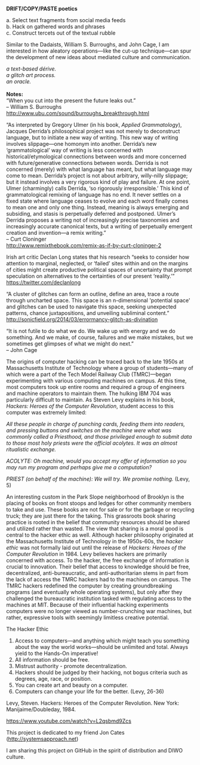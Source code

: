 <b>DRIFT/COPY/PASTE poetics</b>

a.  Select text fragments from social media feeds<br>
b.  Hack on gathered words and phrases<br>
c.  Construct tercets out of the textual rubble<br>

Similar to the Dadaists, William S. Burroughs, and John Cage, I am interested in how aleatory operations—like the cut-up technique—can spur the development of new ideas about mediated culture and communication.

<i>a text-based dérive.<br>
a glitch art process.<br>
an oracle.<br></i>
<br>
<b>Notes:</b><br>
“When you cut into the present the future leaks out.”<br>
– William S. Burroughs<br>
http://www.ubu.com/sound/burroughs_breakthrough.html<br>

“As interpreted by Gregory Ulmer (in his book, <em>Applied Grammatology</em>), Jacques Derrida’s philosophical project was not merely to deconstruct language, but to initiate a new way of writing. This new way of writing involves slippage—one homonym into another. Derrida’s new ‘grammatological’ way of writing is less concerned with historical/etymological connections between words and more concerned with future/generative connections between words. Derrida is not concerned (merely) with what language has meant, but what language may come to mean. Derrida’s project is not about arbitrary, willy-nilly slippage; but it instead involves a very rigorous kind of play and failure. At one point, Ulmer (charmingly) calls Derrida, ‘so rigorously irresponsible.’ This kind of grammatological remixing of language has no end. It never settles on a fixed state where language ceases to evolve and each word finally comes to mean one and only one thing. Instead, meaning is always emerging and subsiding, and stasis is perpetually deferred and postponed. Ulmer’s Derrida proposes a writing not of increasingly precise taxonomies and increasingly accurate canonical texts, but a writing of perpetually emergent creation and invention—a remix writing.”<br>
– Curt Cloninger<br>
http://www.remixthebook.com/remix-as-if-by-curt-cloninger-2<br>

Irish art critic Declan Long states that his research “seeks to consider how attention to marginal, neglected, or ‘failed’ sites within and on the margins of cities might create productive political spaces of  uncertainty that prompt speculation on alternatives to the certainties of our present ‘reality.’”<br>
https://twitter.com/declanlong<br>

“A cluster of glitches can form an outline, define an area, trace a route through uncharted space. This space is an n-dimensional 'potential space' and glitches can be used to navigate this space, seeking unexpected patterns, chance juxtapositions, and unveiling subliminal content.”<br>
http://sonicfield.org/2014/03/errormancy-glitch-as-divination<br>

“It is not futile to do what we do. We wake up with energy and we do something. And we make, of course, failures and we make mistakes, but we sometimes get glimpses of what we might do next.”<br>
– John Cage<br>

The origins of computer hacking can be traced back to the late 1950s at Massachusetts Institute of Technology where a group of students—many of which were a part of the Tech Model Railway Club (TMRC)—began experimenting with various computing machines on campus. At this time, most computers took up entire rooms and required a group of engineers and machine operators to maintain them. The hulking IBM 704 was particularly difficult to maintain. As Steven Levy explains in his book, <em>Hackers: Heroes of the Computer Revolution</em>, student access to this computer was extremely limited:<br>

<em>All these people in charge of punching cards, feeding them into readers, and pressing buttons and switches on the machine were what was commonly called a Priesthood, and those privileged enough to submit data to those most holy priests were the official acolytes. It was an almost ritualistic exchange.

ACOLYTE: Oh machine, would you accept my offer of information so you may run my program and perhaps give me a computation?

PRIEST (on behalf of the machine): We will try. We promise nothing.</em> (Levy, 5)

An interesting custom in the Park Slope neighborhood of Brooklyn is the placing of books on front stoops and ledges for other community members to take and use. These books are not for sale or for the garbage or recycling truck; they are just there for the taking. This grassroots book sharing practice is rooted in the belief that community resources should be shared and utilized rather than wasted. The view that sharing is a moral good is central to the hacker ethic as well. Although hacker philosophy originated at the Massachusetts Institute of Technology in the 1950s-60s, the <em>hacker ethic</em> was not formally laid out until the release of <em>Hackers: Heroes of the Computer Revolution</em> in 1984. Levy believes hackers are primarily concerned with access. To the hacker, the free exchange of information is crucial to innovation. Their belief that access to knowledge should be free, decentralized, anti-bureaucratic, and anti-authoritarian stems in part from the lack of access the TMRC hackers had to the machines on campus. The TMRC hackers redefined the computer by creating groundbreaking programs (and eventually whole operating systems), but only after they challenged the bureaucratic institution tasked with regulating access to the machines at MIT. Because of their influential hacking experiments computers were no longer viewed as number-crunching war machines, but rather, expressive tools with seemingly limitless creative potential.<br>

The Hacker Ethic<br>
1. Access to computers—and anything which might teach you something about the way the world works—should be unlimited and total. Always yield to the Hands-On imperative!<br>
2. All information should be free.<br>
3. Mistrust authority - promote decentralization.<br>
4. Hackers should be judged by their hacking, not bogus criteria such as degrees, age, race, or position.<br>
5. You can create art and beauty on a computer.<br>
6. Computers can change your life for the better. (Levy, 26-36)<br>

Levy, Steven. Hackers: Heroes of the Computer Revolution. New York: Manijaime/Doubleday, 1984.<br>

https://www.youtube.com/watch?v=L2qsbmd9Zcs

This project is dedicated to my friend Jon Cates (http://systemsapproach.net)<br>

I am sharing this project on GitHub in the spirit of distribution and DIWO culture.

